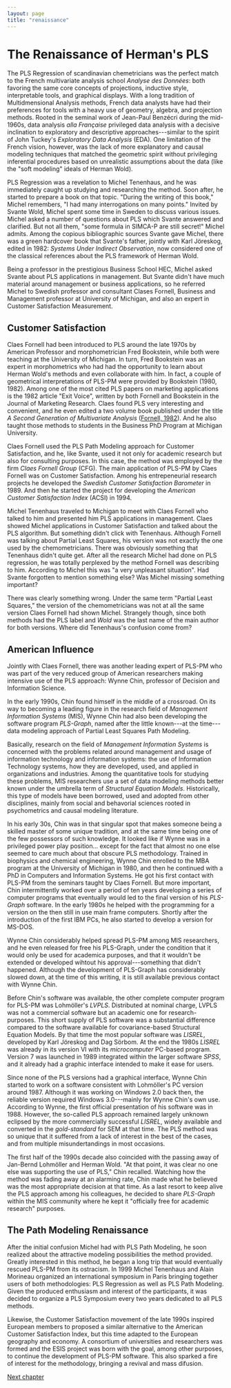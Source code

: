 ```yaml
---
layout: page
title: "renaissance"
---
```


# The Renaissance of Herman's PLS

The PLS Regression of scandinavian chemetricians was the perfect match to the French multivariate analysis school _Analyse des Données_: both favoring the same core concepts of projections, inductive style, interpretable tools, and graphical displays. With a long tradition of Multidmensional Analysis methods, French data analysts have had their preferences for tools with a heavy use of geometry, algebra, and projection methods. Rooted in the seminal work of Jean-Paul Benzécri during the mid-1960s, data analysis _alla Française_ privileged data analysis with a decisive inclination to exploratory and descriptive approaches---similar to the spirit of John Tuckey's _Exploratory Data Analysis_ (EDA). One limitation of the French vision, however, was the lack of more explanatory and causal modeling techniques that matched the geometric spirit without privileging inferential procedures based on unrealistic assumptions about the data (like the "soft modeling" ideals of Herman Wold). 

PLS Regression was a revelation to Michel Tenenhaus, and he was immediately caught up studying and researching the method. Soon after, he started to prepare a book on that topic. "During the writing of this book," Michel remembers, "I had many interrogations on many points." Invited by Svante Wold, Michel spent some time in Sweden to discuss various issues. Michel asked a number of questions about PLS which Svante answered and clarified. But not all them, "some formula in SIMCA-P are still secret!" Michel admits. Among the copious bibliographic sources Svante gave Michel, there was a green hardcover book that Svante's father, jointly with Karl Jöreskog, edited in 1982: _Systems Under Indirect Observation_, now considered one of the classical references about the PLS framework of Herman Wold.

Being a professor in the prestigious Business School HEC, Michel asked Svante about PLS applications in management. But Svante didn't have much material around management or business applications, so he referred Michel to Swedish professor and consultant Clases Fornell, Business and Management professor at University of Michigan, and also an expert in Customer Satisfaction Measurement.


## Customer Satisfaction

Claes Fornell had been introduced to PLS around the late 1970s by American Professor and morphometrician Fred Bookstein, while both were teaching at the University of Michigan. In turn, Fred Bookstein was an expert in morphometrics who had had the opportunity to learn about Herman Wold's methods and even collaborate with him. In fact, a couple of geometrical interpretations of PLS-PM were provided by Bookstein (1980, 1982). Among one of the most cited PLS papers on marketing applications is the 1982 article "Exit Voice", written by both Fornell and Bookstein in the Journal of Marketing Research. Claes found PLS very interesting and convenient, and he even edited a two volume book published under the title _A Second Generation of Multivariate Analysis_ ([Fornell, 1982](references.html/#Fornell1982)). And he also taught those methods to students in the Business PhD Program at Michigan University.

Claes Fornell used the PLS Path Modeling approach for Customer Satisfaction, and he, like Svante, used it not only for academic research but also for consulting purposes. In this case, the method was employed by the firm _Claes Fornell Group_ (CFG). The main application of PLS-PM by Claes Fornell was on Customer Satisfaction. Among his entrepeneurial research projects he developed the _Swedish Customer Satisfaction Barometer_ in 1989. And then he started the project for developing the _American Customer Satisfaction Index_ (ACSI) in 1994. 

Michel Tenenhaus traveled to Michigan to meet with Claes Fornell who talked to him and presented him PLS applications in management. Claes showed Michel applications in Customer Satisfaction and talked about the PLS algorithm. But something didn't click with Tenenhaus. Although Fornell was talking about Partial Least Squares, his version was not exactly the one used by the chemometricians. There was obviously something that Tenenhaus didn't quite get. After all the research Michel had done on PLS regression, he was totally perplexed by the method Fornell was describing to him. According to Michel this was "a very unpleasant situation". Had Svante forgotten to mention something else? Was Michel missing something important?

There was clearly something wrong. Under the same term "Partial Least Squares," the version of the chemometricians was not at all the same version Claes Fornell had shown Michel. Strangely though, since both methods had the PLS label and _Wold_ was the last name of the main author for both versions. Where did Tenenhaus's confusion come from?


## American Influence

Jointly with Claes Fornell, there was another leading expert of PLS-PM who was part of the very reduced group of American researchers making intensive use of the PLS approach: Wynne Chin, professor of Decision and Information Science.

In the early 1990s, Chin found himself in the middle of a crossroad. On its way to becoming a leading figure in the research field of _Management Information Systems_ (MIS), Wynne Chin had also been developing the software program _PLS-Graph_, named after the little known---at the time---data modeling approach of Partial Least Squares Path Modeling.

Basically, research on the field of _Management Information Systems_ is concerned with the problems related around management and usage of information technology and information systems: the use of Information Technology systems, how they are developed, used, and applied in organizations and industries. Among the quantitative tools for studying these problems, MIS researchers use a set of data modeling methods better known under the umbrella term of _Structural Equation Models_. Historically, this type of models have been borrowed, used and adopted from other disciplines, mainly from social and behavorial sciences rooted in psychometrics and causal modeling literature.

In his early 30s, Chin was in that singular spot that makes someone being a skilled master of some unique tradition, and at the same time being one of the few possessors of such knowledge. It looked like if Wynne was in a privileged power play position... except for the fact that almost no one else seemed to care much about that obscure PLS methodology. Trained in biophysics and chemical engineering, Wynne Chin enrolled to the MBA program at the University of Michigan in 1980, and then he continued with a PhD in Computers and Information Systems. He got his first contact with PLS-PM from the seminars taught by Claes Fornell. But more important, Chin intermittently worked over a period of ten years developing a series of computer programs that eventually would led to the final version of his _PLS-Graph_ software. In the early 1980s he helped with the programming for a version on the then still in use main frame computers. Shortly after the introduction of the first IBM PCs, he also started to develop a version for MS-DOS.

Wynne Chin considerably helped spread PLS-PM among MIS researchers, and he even released for free his PLS-Graph, under the condition that it would only be used for academica purposes, and that it wouldn't be extended or developed wihtout his approval---something that didn't happened. Although the development of PLS-Graph has considerably slowed down, at the time of this writing, it is still available previous contact with Wynne Chin.

Before Chin's software was available, the other complete computer program for PLS-PM was Lohmöller's _LVPLS_. Distributed at nominal charge, LVPLS was not a commercial software but an academic one for research-purposes. This short supply of PLS software was a substantial difference compared to the software available for covariance-based Structural Equation Models. By that time the most popular software was _LISREL_, developed by Karl Jöreskog and Dag Sörbom. At the end the 1980s _LISREL_ was already in its version VI with its _microcomputer_ PC-based program. Version 7 was launched in 1989 integrated within the larger software _SPSS_, and it already had a graphic interface intended to make it ease for users.

Since none of the PLS versions had a graphical interface, Wynne Chin started to work on a software consistent with Lohmöller's PC version around 1987. Although it was working on Windows 2.0 back then, the reliable version required Windows 3.0---mainly for Wynne Chin's own use. According to Wynne, the first official presentation of his software was in 1988. However, the so-called PLS approach remained largely unknown eclipsed by the more commercially successful _LISREL_, widely available and converted in the _gold-standard_ for SEM at that time. The PLS method was so unique that it suffered from a lack of interest in the best of the cases, and from multiple misundertandings in most occasions. 

The first half of the 1990s decade also coincided with the passing away of Jan-Bernd Lohmöller and Herman Wold. "At that point, it was clear no one else was supporting the use of PLS," Chin recalled. Watching how the method was fading away at an alarming rate, Chin made what he believed was the most appropriate decision at that time. As a last resort to keep alive the PLS approach among his colleagues, he decided to share _PLS-Graph_ within the MIS community where he kept it "officially free for academic research" purposes. 


## The Path Modeling Renaissance

After the initial confusion Michel had with PLS Path Modeling, he soon realized about the attractive modeling possibilities the method provided. Greatly interested in this method, he began a long trip that would eventually rescued PLS-PM from its ostracism. In 1999 Michel Tenenhaus and Alain Morineau organized an international symposium in Paris bringing together users of both methodologies: PLS Regression as well as PLS Path Modeling. Given the produced enthusiasm and interest of the participants, it was decided to organize a PLS Symposium every two years dedicated to all PLS methods.

Likewise, the Customer Satisfaction movement of the late 1990s inspired European members to proposed a similar alternative to the American Customer Satisfaction Index, but this time adapted to the European geography and economy. A consortium of universities and researchers was formed and the ESIS project was born with the goal, among other purposes, to continue the development of PLS-PM software. This also sparked a fire of interest for the methodology, bringing a revival and mass difusion. 

<a class="continue" href="chapter10.html">Next chapter</a>

